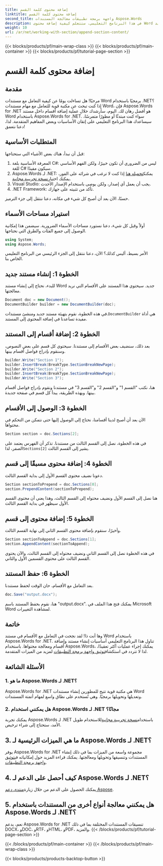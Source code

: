 ```yaml
---
title: إضافة محتوى كلمة القسم
linktitle: إضافة محتوى كلمة القسم
second_title: واجهة برمجة تطبيقات معالجة المستندات Aspose.Words
description: في هذا البرنامج التعليمي، ستتعلم كيفية إضافة محتوى Word إلى أقسام محددة من مستند Word باستخدام Aspose.Words لـ .NET.
weight: 10
url: /ar/net/working-with-section/append-section-content/
---
```


{{< blocks/products/pf/main-wrap-class >}}
{{< blocks/products/pf/main-container >}}
{{< blocks/products/pf/tutorial-page-section >}}

# إضافة محتوى كلمة القسم

## مقدمة

مرحبًا! هل تساءلت يومًا عن كيفية التعامل مع مستندات Word برمجيًا باستخدام .NET؟ إذا كنت تبحث عن مكتبة قوية للتعامل مع مهام مستندات Word، فإن Aspose.Words for .NET هو أفضل رهان لك. اليوم، سأرشدك خلال عملية إضافة أقسام داخل مستند Word باستخدام Aspose.Words for .NET. سواء كنت مبتدئًا أو مطورًا متمرسًا، سيساعدك هذا البرنامج التعليمي على إتقان الأساسيات وبعض المفاهيم المتقدمة. لذا، دعنا نتعمق!

## المتطلبات الأساسية

قبل أن نبدأ، هناك بعض الأشياء التي ستحتاجها:

1. المعرفة الأساسية بلغة C#: ليس من الضروري أن تكون خبيرًا، ولكن الفهم الأساسي للغة C# سيكون مفيدًا.
2.  Aspose.Words لـ .NET: يمكنك[تحميله هنا](https://releases.aspose.com/words/net/) إذا كنت لا ترغب في شرائه على الفور، يمكنك اختيار[نسخة تجريبية مجانية](https://releases.aspose.com/).
3. Visual Studio: يجب أن يعمل أي إصدار، ولكن يوصى باستخدام الإصدار الأحدث.
4. .NET Framework: تأكد من تثبيته على جهازك.

حسنًا، الآن بعد أن أصبح كل شيء في مكانه، دعنا ننتقل إلى جزء الترميز.

## استيراد مساحات الأسماء

أولاً وقبل كل شيء، دعنا نستورد مساحات الأسماء الضرورية. سيضمن هذا إمكانية الوصول إلى جميع الفئات والطرق التي نحتاجها.

```csharp
using System;
using Aspose.Words;
```

الأمر بسيط، أليس كذلك؟ الآن، دعنا ننتقل إلى الجزء الرئيسي من البرنامج التعليمي الخاص بنا.

## الخطوة 1: إنشاء مستند جديد

للبدء، نحتاج إلى إنشاء مستند Word جديد. سيحتوي هذا المستند على الأقسام التي نريد معالجتها.

```csharp
Document doc = new Document();
DocumentBuilder builder = new DocumentBuilder(doc);
```

 في هذه الخطوة، نقوم بتهيئة مستند جديد ومنشئ مستندات.`DocumentBuilder` هي أداة مفيدة تساعدنا في إضافة المحتوى إلى المستند.

## الخطوة 2: إضافة أقسام إلى المستند

بعد ذلك، سنضيف بعض الأقسام إلى مستندنا. سيحتوي كل قسم على بعض النصوص، وسنقوم بإدراج فواصل أقسام بينها.

```csharp
builder.Write("Section 1");
builder.InsertBreak(BreakType.SectionBreakNewPage);
builder.Write("Section 2");
builder.InsertBreak(BreakType.SectionBreakNewPage);
builder.Write("Section 3");
```

هنا، نكتب "القسم 1" و"القسم 2" و"القسم 3" في مستندنا ونقوم بإدراج فواصل أقسام بينها. وبهذه الطريقة، يبدأ كل قسم في صفحة جديدة.

## الخطوة 3: الوصول إلى الأقسام

الآن بعد أن أصبح لدينا أقسامنا، نحتاج إلى الوصول إليها حتى نتمكن من التحكم في محتواها.

```csharp
Section section = doc.Sections[2];
```

في هذه الخطوة، نصل إلى القسم الثالث من مستندنا. تذكر أن الفهرس يعتمد على الصفر، لذا`Sections[2]` يشير إلى القسم الثالث.

## الخطوة 4: إضافة محتوى مسبقًا إلى قسم

دعونا نضيف محتوى القسم الأول إلى بداية القسم الثالث.

```csharp
Section sectionToPrepend = doc.Sections[0];
section.PrependContent(sectionToPrepend);
```

هنا نصل إلى القسم الأول ونضيف محتواه إلى القسم الثالث، وهذا يعني أن محتوى القسم الأول سيظهر في بداية القسم الثالث.

## الخطوة 5: إضافة محتوى إلى قسم

وأخيرًا، سنقوم بإضافة محتوى القسم الثاني إلى نهاية القسم الثالث.

```csharp
Section sectionToAppend = doc.Sections[1];
section.AppendContent(sectionToAppend);
```

في هذه الخطوة نصل إلى القسم الثاني ونضيف محتواه إلى القسم الثالث، والآن يحتوي القسم الثالث على محتوى القسمين الأول والثاني.

## الخطوة 6: حفظ المستند

بعد التعامل مع الأقسام، حان الوقت لحفظ مستندنا.

```csharp
doc.Save("output.docx");
```

هنا، نقوم بحفظ المستند باسم "output.docx". يمكنك فتح هذا الملف في Microsoft Word لمشاهدة التغييرات.

## خاتمة

وها أنت ذا! لقد نجحت في التعامل مع الأقسام في مستند Word باستخدام Aspose.Words for .NET. تناول هذا البرنامج التعليمي أساسيات إنشاء مستند وإضافة أقسام ومعالجة محتواها. باستخدام Aspose.Words، يمكنك إجراء عمليات أكثر تعقيدًا، لذا لا تتردد في استكشاف[توثيق واجهة برمجة التطبيقات](https://reference.aspose.com/words/net/) لمزيد من الميزات المتقدمة.

## الأسئلة الشائعة

### 1. ما هو Aspose.Words لـ .NET؟

Aspose.Words for .NET هي مكتبة قوية تتيح للمطورين إنشاء مستندات Word وتعديلها وتحويلها برمجيًا. وهي تُستخدم على نطاق واسع لمهام أتمتة المستندات.

### 2. هل يمكنني استخدام Aspose.Words لـ .NET مجانًا؟

 يمكنك تجربة Aspose.Words لـ .NET باستخدام[نسخة تجريبية مجانية](https://releases.aspose.com/)للاستخدام طويل الأمد، ستحتاج إلى شراء ترخيص.

## 3. ما هي الميزات الرئيسية لـ Aspose.Words لـ .NET؟

 يوفر Aspose.Words for .NET مجموعة واسعة من الميزات بما في ذلك إنشاء المستندات وتنسيقها وتحويلها ومعالجتها. يمكنك قراءة المزيد حول إمكانياته في[توثيق واجهة برمجة التطبيقات](https://reference.aspose.com/words/net/).

## 4. كيف أحصل على الدعم لـ Aspose.Words لـ .NET؟

 يمكنك الحصول على الدعم من خلال زيارة[منتدى دعم Aspose](https://forum.aspose.com/c/words/8).

## 5. هل يمكنني معالجة أنواع أخرى من المستندات باستخدام Aspose.Words لـ .NET؟

نعم، يدعم Aspose.Words for .NET تنسيقات المستندات المختلفة بما في ذلك DOCX، وDOC، وRTF، وHTML، وPDF، والمزيد.
{{< /blocks/products/pf/tutorial-page-section >}}

{{< /blocks/products/pf/main-container >}}
{{< /blocks/products/pf/main-wrap-class >}}

{{< blocks/products/products-backtop-button >}}
